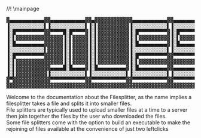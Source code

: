 //! \mainpage
<pre>
▓▄▄▄▄▄▄▄▄▄▄▄▓▓▄▄▄▄▄▄▄▄▄▄▄▓▓▄▓▓▓▓▓▓▓▓▓▓▓▓▄▄▄▄▄▄▄▄▄▄▄▓▓▄▄▄▄▄▄▄▄▄▄▄▓▓▄▄▄▄▄▄▄▄▄▄▄▓▓▄▓▓▓▓▓▓▓▓▓▓▓▓▄▄▄▄▄▄▄▄▄▄▄▓▓▄▄▄▄▄▄▄▄▄▄▄▓▓▄▄▄▄▄▄▄▄▄▄▄▓▓▄▄▄▄▄▄▄▄▄▄▄▓▓▄▄▄▄▄▄▄▄▄▄▄▓
▐░░░░░░░░░░░▌▐░░░░░░░░░░░▌▐░▌▓▓▓▓▓▓▓▓▓▓▐░░░░░░░░░░░▌▐░░░░░░░░░░░▌▐░░░░░░░░░░░▌▐░▌▓▓▓▓▓▓▓▓▓▓▐░░░░░░░░░░░▌▐░░░░░░░░░░░▌▐░░░░░░░░░░░▌▐░░░░░░░░░░░▌▐░░░░░░░░░░░▌
▐░█▀▀▀▀▀▀▀▀▀▓▓▀▀▀▀█░█▀▀▀▀▓▐░▌▓▓▓▓▓▓▓▓▓▓▐░█▀▀▀▀▀▀▀▀▀▓▐░█▀▀▀▀▀▀▀▀▀▓▐░█▀▀▀▀▀▀▀█░▌▐░▌▓▓▓▓▓▓▓▓▓▓▓▀▀▀▀█░█▀▀▀▀▓▓▀▀▀▀█░█▀▀▀▀▓▓▀▀▀▀█░█▀▀▀▀▓▐░█▀▀▀▀▀▀▀▀▀▓▐░█▀▀▀▀▀▀▀█░▌
▐░▌▓▓▓▓▓▓▓▓▓▓▓▓▓▓▓▐░▌▓▓▓▓▓▐░▌▓▓▓▓▓▓▓▓▓▓▐░▌▓▓▓▓▓▓▓▓▓▓▐░▌▓▓▓▓▓▓▓▓▓▓▐░▌▓▓▓▓▓▓▓▐░▌▐░▌▓▓▓▓▓▓▓▓▓▓▓▓▓▓▓▐░▌▓▓▓▓▓▓▓▓▓▓▐░▌▓▓▓▓▓▓▓▓▓▓▐░▌▓▓▓▓▓▐░▌▓▓▓▓▓▓▓▓▓▓▐░▌▓▓▓▓▓▓▓▐░▌
▐░█▄▄▄▄▄▄▄▄▄▓▓▓▓▓▓▐░▌▓▓▓▓▓▐░▌▓▓▓▓▓▓▓▓▓▓▐░█▄▄▄▄▄▄▄▄▄▓▐░█▄▄▄▄▄▄▄▄▄▓▐░█▄▄▄▄▄▄▄█░▌▐░▌▓▓▓▓▓▓▓▓▓▓▓▓▓▓▓▐░▌▓▓▓▓▓▓▓▓▓▓▐░▌▓▓▓▓▓▓▓▓▓▓▐░▌▓▓▓▓▓▐░█▄▄▄▄▄▄▄▄▄▓▐░█▄▄▄▄▄▄▄█░▌
▐░░░░░░░░░░░▌▓▓▓▓▓▐░▌▓▓▓▓▓▐░▌▓▓▓▓▓▓▓▓▓▓▐░░░░░░░░░░░▌▐░░░░░░░░░░░▌▐░░░░░░░░░░░▌▐░▌▓▓▓▓▓▓▓▓▓▓▓▓▓▓▓▐░▌▓▓▓▓▓▓▓▓▓▓▐░▌▓▓▓▓▓▓▓▓▓▓▐░▌▓▓▓▓▓▐░░░░░░░░░░░▌▐░░░░░░░░░░░▌
▐░█▀▀▀▀▀▀▀▀▀▓▓▓▓▓▓▐░▌▓▓▓▓▓▐░▌▓▓▓▓▓▓▓▓▓▓▐░█▀▀▀▀▀▀▀▀▀▓▓▀▀▀▀▀▀▀▀▀█░▌▐░█▀▀▀▀▀▀▀▀▀▓▐░▌▓▓▓▓▓▓▓▓▓▓▓▓▓▓▓▐░▌▓▓▓▓▓▓▓▓▓▓▐░▌▓▓▓▓▓▓▓▓▓▓▐░▌▓▓▓▓▓▐░█▀▀▀▀▀▀▀▀▀▓▐░█▀▀▀▀█░█▀▀▓
▐░▌▓▓▓▓▓▓▓▓▓▓▓▓▓▓▓▐░▌▓▓▓▓▓▐░▌▓▓▓▓▓▓▓▓▓▓▐░▌▓▓▓▓▓▓▓▓▓▓▓▓▓▓▓▓▓▓▓▓▐░▌▐░▌▓▓▓▓▓▓▓▓▓▓▐░▌▓▓▓▓▓▓▓▓▓▓▓▓▓▓▓▐░▌▓▓▓▓▓▓▓▓▓▓▐░▌▓▓▓▓▓▓▓▓▓▓▐░▌▓▓▓▓▓▐░▌▓▓▓▓▓▓▓▓▓▓▐░▌▓▓▓▓▓▐░▌▓▓
▐░▌▓▓▓▓▓▓▓▓▓▓▓▄▄▄▄█░█▄▄▄▄▓▐░█▄▄▄▄▄▄▄▄▄▓▐░█▄▄▄▄▄▄▄▄▄▓▓▄▄▄▄▄▄▄▄▄█░▌▐░▌▓▓▓▓▓▓▓▓▓▓▐░█▄▄▄▄▄▄▄▄▄▓▓▄▄▄▄█░█▄▄▄▄▓▓▓▓▓▓▐░▌▓▓▓▓▓▓▓▓▓▓▐░▌▓▓▓▓▓▐░█▄▄▄▄▄▄▄▄▄▓▐░▌▓▓▓▓▓▓▐░▌▓
▐░▌▓▓▓▓▓▓▓▓▓▓▐░░░░░░░░░░░▌▐░░░░░░░░░░░▌▐░░░░░░░░░░░▌▐░░░░░░░░░░░▌▐░▌▓▓▓▓▓▓▓▓▓▓▐░░░░░░░░░░░▌▐░░░░░░░░░░░▌▓▓▓▓▓▐░▌▓▓▓▓▓▓▓▓▓▓▐░▌▓▓▓▓▓▐░░░░░░░░░░░▌▐░▌▓▓▓▓▓▓▓▐░▌
▓▀▓▓▓▓▓▓▓▓▓▓▓▓▀▀▀▀▀▀▀▀▀▀▀▓▓▀▀▀▀▀▀▀▀▀▀▀▓▓▀▀▀▀▀▀▀▀▀▀▀▓▓▀▀▀▀▀▀▀▀▀▀▀▓▓▀▓▓▓▓▓▓▓▓▓▓▓▓▀▀▀▀▀▀▀▀▀▀▀▓▓▀▀▀▀▀▀▀▀▀▀▀▓▓▓▓▓▓▓▀▓▓▓▓▓▓▓▓▓▓▓▓▀▓▓▓▓▓▓▓▀▀▀▀▀▀▀▀▀▀▀▓▓▀▓▓▓▓▓▓▓▓▓▀▓
▓▓▓▓▓▓▓▓▓▓▓▓▓▓▓▓▓▓▓▓▓▓▓▓▓▓▓▓▓▓▓▓▓▓▓▓▓▓▓▓▓▓▓▓▓▓▓▓▓▓▓▓▓▓▓▓▓▓▓▓▓▓▓▓▓▓▓▓▓▓▓▓▓▓▓▓▓▓▓▓▓▓▓▓▓▓▓▓▓▓▓▓▓▓▓▓▓▓▓▓▓▓▓▓▓▓▓▓▓▓▓▓▓▓▓▓▓▓▓▓▓▓▓▓▓▓▓▓▓▓▓▓▓▓▓▓▓▓▓▓▓▓▓▓▓▓▓▓▓▓▓▓▓▓▓▓
</pre>
<p>Welcome to the documentation about the Filesplitter, as the name implies a filesplitter takes a file and splits it into smaller files.<br/> File splitters are typically used to upload smaller files at a time to a server then join together the files by the user who downloaded the files.<br/> Some file splitters come with the option to build an executable to make the rejoining of files available at the convenience of just two leftclicks</p>